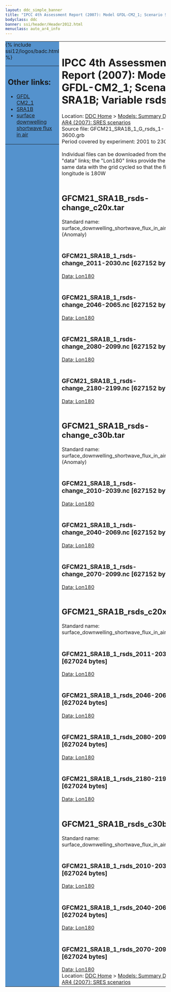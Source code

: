 ```yaml
---
layout: ddc_simple_banner
title: "IPCC 4th Assessment Report (2007): Model GFDL-CM2_1; Scenario SRA1B; Variable rsds"
bodyclass: ddc
banner: ssi/header/Header2012.html
menuclass: auto_ar4_info
---
```



<table width="100%" border="0" cellspacing="0" cellpadding="0" style="border-collapse: collapse;">
<tr style="margin:0;padding:0;border:0;">
<td style="margin:0;padding:0;border:0;height:1pt;width:150pt;background:#5492CD;" valign="top" >

<div id="lh-col2" class="auto_ar4_info">
<table class="menumain" bgcolor="#5492CD" cellspacing="0" width="100%" border="0">
<tr><td>
<h2> Other links:</h2>
<ul>
<li><a href="/auto/ar4/model-GFDL-CM2_1.html">GFDL<br/>CM2_1</a></li>
<li><a href="/auto/ar4/scenario-SRA1B.html">SRA1B</a></li>
<li><a href="/auto/ar4/var-surface_downwelling_shortwave_flux_in_air.html">surface downwelling<br/> shortwave flux in air</a></li>
</ul>
</td></tr>
{% include ssi12/logos/badc.html %}
</table>
</div>
</td>
<td><h1>IPCC 4th Assessment Report (2007): Model GFDL-CM2_1; Scenario SRA1B; Variable rsds</h1>

<!-- Breadcrumb1 -->
<div id="breadcrumb1" align="left">
Location: <a href="/index.html">DDC Home</a> > <a href="/sim/gcm_clim/">Models: Summary Data</a>
> <a href="/sim/gcm_clim/SRES_AR4/index.html">AR4 (2007): SRES scenarios</a>
</div>
<!-- End of Breadcrumb1 -->Source file: GFCM21_SRA1B_1_G_rsds_1-3600.grb
<br/>
Period covered by experiment: 2001 to 2300<br/>
<br/>Individual files can be downloaded from the "data" links; the "Lon180" links provide the same data
         with the grid cycled so that the first longitude is 180W<br/>
<br/><h2>GFCM21_SRA1B_rsds-change_c20x.tar</h2>
Standard name: surface_downwelling_shortwave_flux_in_air (Anomaly)<br>
<br/><h3>GFCM21_SRA1B_1_rsds-change_2011-2030.nc [627152 bytes]</h3>
<a href="/cgi-bin/downl/ar4_nc/rsds/GFCM21_SRA1B_1_rsds-change_2011-2030.nc">Data; </a><a href="/cgi-bin/downl/ar4_nc/rsds/GFCM21_SRA1B_1_rsds-change_2011-2030.cyto180.nc"> Lon180</a><br/>
<br/><h3>GFCM21_SRA1B_1_rsds-change_2046-2065.nc [627152 bytes]</h3>
<a href="/cgi-bin/downl/ar4_nc/rsds/GFCM21_SRA1B_1_rsds-change_2046-2065.nc">Data; </a><a href="/cgi-bin/downl/ar4_nc/rsds/GFCM21_SRA1B_1_rsds-change_2046-2065.cyto180.nc"> Lon180</a><br/>
<br/><h3>GFCM21_SRA1B_1_rsds-change_2080-2099.nc [627152 bytes]</h3>
<a href="/cgi-bin/downl/ar4_nc/rsds/GFCM21_SRA1B_1_rsds-change_2080-2099.nc">Data; </a><a href="/cgi-bin/downl/ar4_nc/rsds/GFCM21_SRA1B_1_rsds-change_2080-2099.cyto180.nc"> Lon180</a><br/>
<br/><h3>GFCM21_SRA1B_1_rsds-change_2180-2199.nc [627152 bytes]</h3>
<a href="/cgi-bin/downl/ar4_nc/rsds/GFCM21_SRA1B_1_rsds-change_2180-2199.nc">Data; </a><a href="/cgi-bin/downl/ar4_nc/rsds/GFCM21_SRA1B_1_rsds-change_2180-2199.cyto180.nc"> Lon180</a><br/>
<br/><h2>GFCM21_SRA1B_rsds-change_c30b.tar</h2>
Standard name: surface_downwelling_shortwave_flux_in_air (Anomaly)<br>
<br/><h3>GFCM21_SRA1B_1_rsds-change_2010-2039.nc [627152 bytes]</h3>
<a href="/cgi-bin/downl/ar4_nc/rsds/GFCM21_SRA1B_1_rsds-change_2010-2039.nc">Data; </a><a href="/cgi-bin/downl/ar4_nc/rsds/GFCM21_SRA1B_1_rsds-change_2010-2039.cyto180.nc"> Lon180</a><br/>
<br/><h3>GFCM21_SRA1B_1_rsds-change_2040-2069.nc [627152 bytes]</h3>
<a href="/cgi-bin/downl/ar4_nc/rsds/GFCM21_SRA1B_1_rsds-change_2040-2069.nc">Data; </a><a href="/cgi-bin/downl/ar4_nc/rsds/GFCM21_SRA1B_1_rsds-change_2040-2069.cyto180.nc"> Lon180</a><br/>
<br/><h3>GFCM21_SRA1B_1_rsds-change_2070-2099.nc [627152 bytes]</h3>
<a href="/cgi-bin/downl/ar4_nc/rsds/GFCM21_SRA1B_1_rsds-change_2070-2099.nc">Data; </a><a href="/cgi-bin/downl/ar4_nc/rsds/GFCM21_SRA1B_1_rsds-change_2070-2099.cyto180.nc"> Lon180</a><br/>
<br/><h2>GFCM21_SRA1B_rsds_c20x.tar</h2>
Standard name: surface_downwelling_shortwave_flux_in_air<br>
<br/><h3>GFCM21_SRA1B_1_rsds_2011-2030.nc [627024 bytes]</h3>
<a href="/cgi-bin/downl/ar4_nc/rsds/GFCM21_SRA1B_1_rsds_2011-2030.nc">Data; </a><a href="/cgi-bin/downl/ar4_nc/rsds/GFCM21_SRA1B_1_rsds_2011-2030.cyto180.nc"> Lon180</a><br/>
<br/><h3>GFCM21_SRA1B_1_rsds_2046-2065.nc [627024 bytes]</h3>
<a href="/cgi-bin/downl/ar4_nc/rsds/GFCM21_SRA1B_1_rsds_2046-2065.nc">Data; </a><a href="/cgi-bin/downl/ar4_nc/rsds/GFCM21_SRA1B_1_rsds_2046-2065.cyto180.nc"> Lon180</a><br/>
<br/><h3>GFCM21_SRA1B_1_rsds_2080-2099.nc [627024 bytes]</h3>
<a href="/cgi-bin/downl/ar4_nc/rsds/GFCM21_SRA1B_1_rsds_2080-2099.nc">Data; </a><a href="/cgi-bin/downl/ar4_nc/rsds/GFCM21_SRA1B_1_rsds_2080-2099.cyto180.nc"> Lon180</a><br/>
<br/><h3>GFCM21_SRA1B_1_rsds_2180-2199.nc [627024 bytes]</h3>
<a href="/cgi-bin/downl/ar4_nc/rsds/GFCM21_SRA1B_1_rsds_2180-2199.nc">Data; </a><a href="/cgi-bin/downl/ar4_nc/rsds/GFCM21_SRA1B_1_rsds_2180-2199.cyto180.nc"> Lon180</a><br/>
<br/><h2>GFCM21_SRA1B_rsds_c30b.tar</h2>
Standard name: surface_downwelling_shortwave_flux_in_air<br>
<br/><h3>GFCM21_SRA1B_1_rsds_2010-2039.nc [627024 bytes]</h3>
<a href="/cgi-bin/downl/ar4_nc/rsds/GFCM21_SRA1B_1_rsds_2010-2039.nc">Data; </a><a href="/cgi-bin/downl/ar4_nc/rsds/GFCM21_SRA1B_1_rsds_2010-2039.cyto180.nc"> Lon180</a><br/>
<br/><h3>GFCM21_SRA1B_1_rsds_2040-2069.nc [627024 bytes]</h3>
<a href="/cgi-bin/downl/ar4_nc/rsds/GFCM21_SRA1B_1_rsds_2040-2069.nc">Data; </a><a href="/cgi-bin/downl/ar4_nc/rsds/GFCM21_SRA1B_1_rsds_2040-2069.cyto180.nc"> Lon180</a><br/>
<br/><h3>GFCM21_SRA1B_1_rsds_2070-2099.nc [627024 bytes]</h3>
<a href="/cgi-bin/downl/ar4_nc/rsds/GFCM21_SRA1B_1_rsds_2070-2099.nc">Data; </a><a href="/cgi-bin/downl/ar4_nc/rsds/GFCM21_SRA1B_1_rsds_2070-2099.cyto180.nc"> Lon180</a><br/>
<!-- Breadcrumb2 -->
<div id="breadcrumb2" align="left">
Location: <a href="/index.html">DDC Home</a> > <a href="/sim/gcm_clim/">Models: Summary Data</a>
> <a href="/sim/gcm_clim/SRES_AR4/index.html">AR4 (2007): SRES scenarios</a>
</div>
<!-- End of Breadcrumb2 --></td></tr></table>
